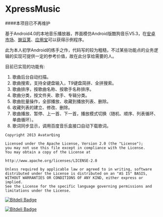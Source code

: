 XpressMusic
===========
####本项目已不再维护
  
基于Android4.0的本地音乐播放器，界面模仿Android版酷狗音乐V5.3，在[安卓市场][1]、[豌豆荚][2]、[应用宝][3]可以获得示例程序。
  
此为本人初学Android的练手之作，代码写的较为粗糙，不过某些功能点的业务逻辑的实现可提供一定的参考价值，故在此分享给需要的人。
  
目前已实现的功能有:  
1. 歌曲后台自动扫描。  
2. 歌曲搜索，支持全键盘输入，T9键盘简拼、全拼搜索。  
3. 歌曲排序，按歌曲名称、按歌手名称排序。  
4. 歌曲分类，按文件夹、歌手、专辑分类。  
5. 歌曲批量操作，全部播放、收藏到播放列表、删除。  
6. 收藏列表的建立、修改、删除。  
7. 歌曲播放、暂停、上一首、下一首，播放模式切换（随机、顺序、列表循环、单曲循环）。  
8. 歌词同步显示，调用百度音乐盒接口自动下载歌词。  

[1]: http://apk.hiapk.com/html/2013/06/1549163.html?module=256&info=j5bDXwyAUE4%3D        "安卓市场"
[2]: http://www.wandoujia.com/apps/com.lq.activity  "豌豆荚"
[3]: http://android.myapp.com/myapp/detail.htm?apkName=com.lq.xpressmusic  "应用宝"

<pre><code>Copyright 2013 AvatarQing

Licensed under the Apache License, Version 2.0 (the "License");
you may not use this file except in compliance with the License.
You may obtain a copy of the License at

http://www.apache.org/licenses/LICENSE-2.0

Unless required by applicable law or agreed to in writing, software
distributed under the License is distributed on an "AS IS" BASIS,
WITHOUT WARRANTIES OR CONDITIONS OF ANY KIND, either express or implied.
See the License for the specific language governing permissions and
limitations under the License.</code></pre>


[![Bitdeli Badge](https://d2weczhvl823v0.cloudfront.net/AvatarQing/xpressmusic/trend.png)](https://bitdeli.com/free "Bitdeli Badge")



[![Bitdeli Badge](https://d2weczhvl823v0.cloudfront.net/AvatarQing/xpressmusic/trend.png)](https://bitdeli.com/free "Bitdeli Badge")

